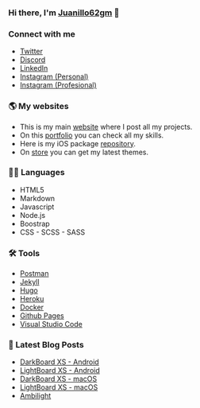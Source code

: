 ### Hi there, I'm [Juanillo62gm][website] 👋

### Connect with me

- [Twitter][twitter]
- [Discord][discord]
- [LinkedIn][linkedin]
- [Instagram (Personal)][instagram]
- [Instagram (Profesional)][instagrampro]

### 🌎 My websites
- This is my main [website][website] where I post all my projects.
- On this [portfolio][portfolio] you can check all my skills.
- Here is my iOS package [repository][repo].
- On [store][store] you can get my latest themes.

### 👨‍💻 Languages
- HTML5
- Markdown
- Javascript
- Node.js
- Boostrap
- CSS - SCSS - SASS

### 🛠️ Tools
- [Postman](https://www.postman.com/)
- [Jekyll](https://jekyllrb.com/)
- [Hugo](https://gohugo.io/)
- [Heroku](https://www.heroku.com/)
- [Docker](https://www.docker.com/)
- [Github Pages](https://pages.github.com/)
- [Visual Studio Code](https://code.visualstudio.com/)

### 📕 Latest Blog Posts
<!-- BLOG-POST-LIST:START -->
- [DarkBoard XS - Android](https://juanillo62gm.com/projects/darkboardxs-android/)
- [LightBoard XS - Android](https://juanillo62gm.com/projects/lightboardxs-android/)
- [DarkBoard XS - macOS](https://juanillo62gm.com/projects/darkboardxs-macos/)
- [LightBoard XS - macOS](https://juanillo62gm.com/projects/lightboardxs-macos/)
- [Ambilight](https://juanillo62gm.com/projects/ambilight/)
<!-- BLOG-POST-LIST:END -->

[website]: http://bit.ly/3a1GfB3
[portfolio]: https://bit.ly/3is5CCV
[repo]: https://bit.ly/3cry7gv
[store]: https://bit.ly/2RDoKTG
[twitter]: http://bit.ly/2rwLh3H
[instagram]: http://bit.ly/2RR2Y9E
[instagrampro]: https://bit.ly/34ZVQQu
[discord]: https://bit.ly/308C5Eb
[linkedin]: https://bit.ly/3g3Nhus

